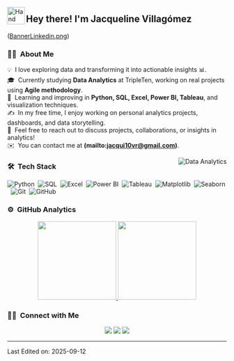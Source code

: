 <img alt="Hand Wave" src="./assets/Hand%20Wave.gif" width='40' align="left"/><h2>Hey there! I'm Jacqueline Villagómez</h2>

([BannerLinkedin.png](https://github.com/Verov23/Verov23/blob/main/Banner%20Linkedin.png?raw=true))

### 👩‍💻 &nbsp;About Me

💡 &nbsp;I love exploring data and transforming it into actionable insights 📊.  
🎓 &nbsp;Currently studying **Data Analytics** at TripleTen, working on real projects using **Agile methodology**.  
🌱 &nbsp;Learning and improving in **Python, SQL, Excel, Power BI, Tableau**, and visualization techniques.  
✍️ &nbsp;In my free time, I enjoy working on personal analytics projects, dashboards, and data storytelling.  
💬 &nbsp;Feel free to reach out to discuss projects, collaborations, or insights in analytics!  
✉️ &nbsp;You can contact me at **(mailto:jacqui10vr@gmail.com)**.  

<img alt="Data Analytics" src="https://raw.githubusercontent.com/Verov23/Verov23/main/assets/Data-Analytics.gif" align="right"/>

### 🛠 &nbsp;Tech Stack

![Python](https://img.shields.io/badge/-Python-3776AB?style=flat&logo=python&logoColor=white)&nbsp;
![SQL](https://img.shields.io/badge/-SQL-00758F?style=flat&logo=mysql&logoColor=white)&nbsp;
![Excel](https://img.shields.io/badge/-Excel-217346?style=flat&logo=microsoft-excel&logoColor=white)&nbsp;
![Power BI](https://img.shields.io/badge/-Power%20BI-F2C811?style=flat&logo=power-bi&logoColor=white)&nbsp;
![Tableau](https://img.shields.io/badge/-Tableau-E97627?style=flat&logo=tableau&logoColor=white)&nbsp;
![Matplotlib](https://img.shields.io/badge/-Matplotlib-0072B2?style=flat)&nbsp;
![Seaborn](https://img.shields.io/badge/-Seaborn-4A8FB3?style=flat)&nbsp;
![Git](https://img.shields.io/badge/-Git-F05032?style=flat&logo=git&logoColor=white)&nbsp;
![GitHub](https://img.shields.io/badge/-GitHub-181717?style=flat&logo=github&logoColor=white)&nbsp;

### ⚙️ &nbsp;GitHub Analytics

<p align="center">
<a href="https://github.com/Verov23">
  <img height="180em" src="https://github-readme-stats.vercel.app/api?username=Verov23&show_icons=true&theme=algolia&include_all_commits=true&count_private=true"/>
  <img height="180em" src="https://github-readme-stats.vercel.app/api/top-langs/?username=Verov23&layout=compact&langs_count=8&theme=algolia"/>
</a>
</p>

### 🤝🏻 &nbsp;Connect with Me

<p align="center">
<a href="https://linkedin.com/in/jacquelinevillagomez"><img src="https://img.shields.io/badge/-LinkedIn-0077B5?style=flat&logo=Linkedin&logoColor=white"/></a>
<a href="mailto:tuemail@dominio.com"><img src="https://img.shields.io/badge/-Email-D14836?style=flat&logo=Gmail&logoColor=white"/></a>
<a href="https://github.com/Verov23"><img src="https://img.shields.io/badge/-GitHub-181717?style=flat&logo=github&logoColor=white"/></a>
</p>

-----


Last Edited on: 2025-09-12
